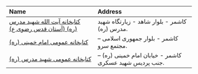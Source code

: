 | Name                                                                                                                                          | Address                                                |
|:----------------------------------------------------------------------------------------------------------------------------------------------|:-------------------------------------------------------|
| [كتابخانه آيت ‌الله شهيد مدرس (ره) (آستان قدس رضوی ع)](https://lib.ir/fa/library/162/كتابخانه-آيت-الله-شهيد-مدرس-ره--آستان-قدس-رضوی-ع/search/) | كاشمر - بلوار شاهد - زيارتگاه شهيد مدرس (ره).          |
| [كتابخانه عمومی امام خمینی (ره)](https://lib.ir/fa/library/405/كتابخانه-عمومی-امام-خمینی-ره/search/)                                          | كاشمر - بلوار جمهوری اسلامی – مجتمع سرو.               |
| [كتابخانه عمومی شهید مدرس (ره)](https://lib.ir/fa/library/393/كتابخانه-عمومی-شهید-مدرس-ره/search/)                                            | كاشمر - خیابان امام خمینی (ره) – جنب پردیس شهید عسكری. |
